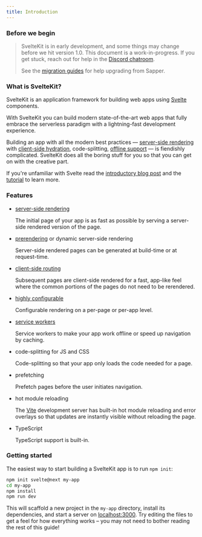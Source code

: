 ```yaml
---
title: Introduction
---
```


### Before we begin

> SvelteKit is in early development, and some things may change before we hit version 1.0. This document is a work-in-progress. If you get stuck, reach out for help in the [Discord chatroom](https://svelte.dev/chat).
>
> See the [migration guides](/migrating) for help upgrading from Sapper.

### What is SvelteKit?

SvelteKit is an application framework for building web apps using [Svelte](https://svelte.dev/) components.

With SvelteKit you can build modern state-of-the-art web apps that fully embrace the serverless paradigm with a lightning-fast development experience.

Building an app with all the modern best practices — [server-side rendering](#appendix-ssr) with [client-side hydration](#appendix-hydration), code-splitting, [offline support](#service-workers) — is fiendishly complicated. SvelteKit does all the boring stuff for you so that you can get on with the creative part.

If you're unfamiliar with Svelte read the [introductory blog post](https://svelte.dev/blog/svelte-3-rethinking-reactivity) and the [tutorial](https://svelte.dev/tutorial) to learn more.

### Features

- [server-side rendering](#appendix-ssr)
    
    The initial page of your app is as fast as possible by serving a server-side rendered version of the page.
  
- [prerendering](#appendix-prerendering) or dynamic server-side rendering

    Server-side rendered pages can be generated at build-time or at request-time.

- [client-side routing](#appendix-routing)

    Subsequent pages are client-side rendered for a fast, app-like feel where the common portions of the pages do not need to be rerendered.

- [highly configurable](#ssr-and-javascript)

    Configurable rendering on a per-page or per-app level.

- [service workers](#service-workers)

    Service workers to make your app work offline or speed up navigation by caching.

- code-splitting for JS and CSS

    Code-splitting so that your app only loads the code needed for a page.

- prefetching

    Prefetch pages before the user initiates navigation.

- hot module reloading

    The [Vite](https://vitejs.dev/) development server has built-in hot module reloading and error overlays so that updates are instantly visible without reloading the page.

- TypeScript

    TypeScript support is built-in.
    
### Getting started

The easiest way to start building a SvelteKit app is to run `npm init`:

```bash
npm init svelte@next my-app
cd my-app
npm install
npm run dev
```

This will scaffold a new project in the `my-app` directory, install its dependencies, and start a server on [localhost:3000](http://localhost:3000). Try editing the files to get a feel for how everything works – you may not need to bother reading the rest of this guide!
